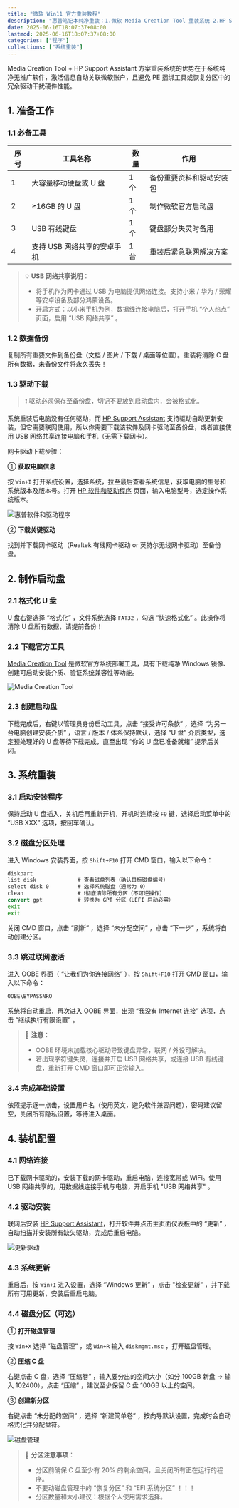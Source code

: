 ```yaml
---
title: "微软 Win11 官方重装教程"
description: "惠普笔记本纯净重装：1.微软 Media Creation Tool 重装系统 2.HP Support Assistant 自动安装驱动"
date: 2025-06-16T18:07:37+08:00
lastmod: 2025-06-16T18:07:37+08:00
categories: ["程序"]
collections: ["系统重装"]
---
```


<!--more-->

Media Creation Tool + HP Support Assistant 方案重装系统的优势在于系统纯净无推广软件，激活信息自动关联微软账户，且避免 PE 捆绑工具或恢复分区中的冗余驱动干扰硬件性能。

## 1. 准备工作

### 1.1 必备工具

| 序号 | 工具名称                    | 数量 | 作用                     |
| ---- | --------------------------- | ---- | ------------------------ |
| 1    | 大容量移动硬盘或 U 盘       | 1 个 | 备份重要资料和驱动安装包 |
| 2    | ≥16GB 的 U 盘               | 1 个 | 制作微软官方启动盘       |
| 3    | USB 有线键盘                | 1 个 | 键盘部分失灵时备用       |
| 4    | 支持 USB 网络共享的安卓手机 | 1 台 | 重装后紧急联网解决方案   |

> 💡 **USB 网络共享说明**：
>
> - 将手机作为网卡通过 USB 为电脑提供网络连接。支持小米 / 华为 / 荣耀等安卓设备及部分鸿蒙设备。
> - 开启方式：以小米手机为例，数据线连接电脑后，打开手机 “个人热点” 页面，启用 “USB 网络共享” 。

### 1.2 数据备份

复制所有重要文件到备份盘（文档 / 图片 / 下载 / 桌面等位置）。重装将清除 C 盘所有数据，未备份文件将永久丢失！

### 1.3 驱动下载

> ❗ 驱动必须保存至备份盘，切记不要放到启动盘内，会被格式化。

系统重装后电脑没有任何驱动，而 [HP Support Assistant](https://support.hp.com/cn-zh/help/hp-support-assistant?jumpid=va_r602_cn/zh/any/psg/pl_ot_ob_ds_pd/hpsupportassistant_cc/dt) 支持驱动自动更新安装，但它需要联网使用，所以你需要下载该软件及网卡驱动至备份盘，或者直接使用 USB 网络共享连接电脑和手机（无需下载网卡）。

网卡驱动下载步骤：

① **获取电脑信息**

按 `Win+I` 打开系统设置，选择系统，拉至最后查看系统信息，获取电脑的型号和系统版本及版本号。打开 [HP 软件和驱动程序](https://support.hp.com/cn-zh/drivers/laptops) 页面，输入电脑型号，选定操作系统版本。

![惠普软件和驱动程序](pic1-1.png)

② **下载关键驱动**

找到并下载网卡驱动（Realtek 有线网卡驱动 or 英特尔无线网卡驱动）至备份盘。

## 2. 制作启动盘

### 2.1 格式化 U 盘

U 盘右键选择 “格式化” ，文件系统选择 `FAT32` ，勾选 “快速格式化” 。此操作将清除 U 盘所有数据，请提前备份！

### 2.2 下载官方工具

[Media Creation Tool](https://www.microsoft.com/zh-cn/software-download/windows11) 是微软官方系统部署工具，具有下载纯净 Windows 镜像、创建可启动安装介质、验证系统兼容性等功能。

![Media Creation Tool](pic2-1.png)

### 2.3 创建启动盘

下载完成后，右键以管理员身份启动工具，点击 “接受许可条款” ，选择 “为另一台电脑创建安装介质” ，语言 / 版本 / 体系保持默认，选择 “U 盘” 介质类型，选定预处理好的 U 盘等待下载完成，直至出现 “你的 U 盘已准备就绪” 提示后关闭。

## 3. 系统重装

### 3.1 启动安装程序

保持启动 U 盘插入，关机后再重新开机，开机时连续按 `F9` 键，选择启动菜单中的 “USB XXX” 选项，按回车确认。

### 3.2 磁盘分区处理

进入 Windows 安装界面，按 `Shift+F10` 打开 CMD 窗口，输入以下命令：

```cmd
diskpart
list disk             # 查看磁盘列表（确认目标磁盘编号）
select disk 0         # 选择系统磁盘（通常为 0）
clean                 # ❗彻底清除所有分区（不可逆操作）
convert gpt           # 转换为 GPT 分区（UEFI 启动必需）
exit
exit
```

关闭 CMD 窗口，点击 “刷新” ，选择 “未分配空间” ，点击 “下一步” ，系统将自动创建分区。

### 3.3 跳过联网激活

进入 OOBE 界面（ “让我们为你连接网络” ），按 `Shift+F10` 打开 CMD 窗口，输入以下命令：

```cmd
OOBE\BYPASSNRO
```

系统将自动重启，再次进入 OOBE 界面，出现 “我没有 Internet 连接” 选项，点击 “继续执行有限设置” 。

> 📌 **注意**：
>
> - OOBE 环境未加载核心驱动导致键盘异常，联网 / 外设可解决。
> - 若出现字符键失灵，连接并开启 USB 网络共享，或连接 USB 有线键盘，重新打开 CMD 窗口即可正常输入。

### 3.4 完成基础设置

依照提示逐一点击，设置用户名（使用英文，避免软件兼容问题），密码建议留空，关闭所有隐私设置，等待进入桌面。

## 4. 装机配置

### 4.1 网络连接

已下载网卡驱动的，安装下载的网卡驱动，重启电脑，连接宽带或 WiFi。使用 USB 网络共享的，用数据线连接手机与电脑，开启手机 "USB 网络共享" 。

### 4.2 驱动安装

联网后安装 [HP Support Assistant](https://support.hp.com/cn-zh/help/hp-support-assistant?jumpid=va_r602_cn/zh/any/psg/pl_ot_ob_ds_pd/hpsupportassistant_cc/dt)，打开软件并点击主页面仪表板中的 “更新” ，自动扫描并安装所有缺失驱动，完成后重启电脑。

![更新驱动](pic4-1.png)

### 4.3 系统更新

重启后，按 `Win+I` 进入设置，选择 “Windows 更新” ，点击 "检查更新" ，并下载所有可用更新，安装后重启电脑。

### 4.4 磁盘分区（可选）

① **打开磁盘管理**

按 `Win+X` 选择 “磁盘管理” ，或 `Win+R` 输入 `diskmgmt.msc` ，打开磁盘管理。

② **压缩 C 盘**

右键点击 C 盘，选择 “压缩卷” ，输入要分出的空间大小（如分 100GB 新盘 → 输入 102400），点击 “压缩” ，建议至少保留 C 盘 100GB 以上的空间。

③ **创建新分区**

右键点击 “未分配的空间” ，选择 “新建简单卷” ，按向导默认设置，完成时会自动格式化并分配盘符。

![磁盘管理](pic4-2.png)

> 🛑 **分区注意事项**：
>
> - 分区前确保 C 盘至少有 20% 的剩余空间，且关闭所有正在运行的程序。
> - 不要动磁盘管理中的 “恢复分区” 和 “EFI 系统分区” ！！！
> - 分区数量和大小建议：根据个人使用需求选择。
